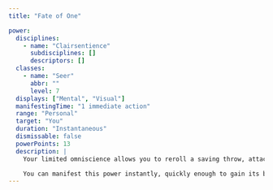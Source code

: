 ```yaml
---
title: "Fate of One"

power:
  disciplines:
    - name: "Clairsentience"
      subdisciplines: []
      descriptors: []
  classes:
    - name: "Seer"
      abbr: ""
      level: 7
  displays: ["Mental", "Visual"]
  manifestingTime: "1 immediate action"
  range: "Personal"
  target: "You"
  duration: "Instantaneous"
  dismissable: false
  powerPoints: 13
  description: |
    Your limited omniscience allows you to reroll a saving throw, attack roll, or skill check. Whatever the result of the reroll, you must use it even if it is worse than the original roll.

    You can manifest this power instantly, quickly enough to gain its benefits in an emergency. Manifesting this power is an immediate action. If you use the power to reroll a saving throw, you can manifest this power even when it is not your turn.
---
```


